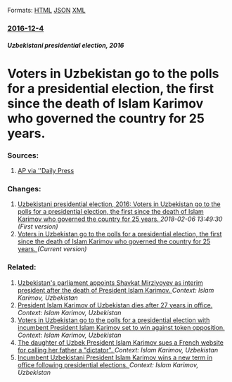 
Formats: [HTML](/news/2016/12/4/voters-in-uzbekistan-go-to-the-polls-for-a-presidential-election-the-first-since-the-death-of-islam-karimov-who-governed-the-country-for-25.html)  [JSON](/news/2016/12/4/voters-in-uzbekistan-go-to-the-polls-for-a-presidential-election-the-first-since-the-death-of-islam-karimov-who-governed-the-country-for-25.json)  [XML](/news/2016/12/4/voters-in-uzbekistan-go-to-the-polls-for-a-presidential-election-the-first-since-the-death-of-islam-karimov-who-governed-the-country-for-25.xml)  

### [2016-12-4](/news/2016/12/4/index.md)

##### Uzbekistani presidential election, 2016
# Voters in Uzbekistan go to the polls for a presidential election, the first since the death of Islam Karimov who governed the country for 25 years. 




### Sources:

1. [AP via ''Daily Press](http://www.dailypress.com/news/nationworld/sns-bc-as--uzbekistan-election-20161204-story.html)

### Changes:

1. [Uzbekistani presidential election, 2016: Voters in Uzbekistan go to the polls for a presidential election, the first since the death of Islam Karimov who governed the country for 25 years. ](/news/2016/12/4/uzbekistani-presidential-election-2016-voters-in-uzbekistan-go-to-the-polls-for-a-presidential-election-the-first-since-the-death-of-isla.md) _2018-02-06 13:49:30 (First version)_
1. [Voters in Uzbekistan go to the polls for a presidential election, the first since the death of Islam Karimov who governed the country for 25 years. ](/news/2016/12/4/voters-in-uzbekistan-go-to-the-polls-for-a-presidential-election-the-first-since-the-death-of-islam-karimov-who-governed-the-country-for-25.md) _(Current version)_

### Related:

1. [Uzbekistan's parliament appoints Shavkat Mirziyoyev as interim president after the death of President Islam Karimov. ](/news/2016/09/8/uzbekistanas-parliament-appoints-shavkat-mirziyoyev-as-interim-president-after-the-death-of-president-islam-karimov.md) _Context: Islam Karimov, Uzbekistan_
2. [President Islam Karimov of Uzbekistan dies after 27 years in office. ](/news/2016/09/2/president-islam-karimov-of-uzbekistan-dies-after-27-years-in-office.md) _Context: Islam Karimov, Uzbekistan_
3. [Voters in Uzbekistan go to the polls for a presidential election with incumbent President Islam Karimov set to win against token opposition. ](/news/2015/03/29/voters-in-uzbekistan-go-to-the-polls-for-a-presidential-election-with-incumbent-president-islam-karimov-set-to-win-against-token-opposition.md) _Context: Islam Karimov, Uzbekistan_
4. [The daughter of Uzbek President Islam Karimov sues a French website for calling her father a "dictator". ](/news/2011/05/19/the-daughter-of-uzbek-president-islam-karimov-sues-a-french-website-for-calling-her-father-a-dictator.md) _Context: Islam Karimov, Uzbekistan_
5. [ Incumbent Uzbekistani President Islam Karimov wins a new term in office following presidential elections. ](/news/2007/12/24/incumbent-uzbekistani-president-islam-karimov-wins-a-new-term-in-office-following-presidential-elections.md) _Context: Islam Karimov, Uzbekistan_
